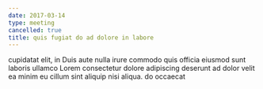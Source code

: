 ```yaml
---
date: 2017-03-14
type: meeting
cancelled: true
title: quis fugiat do ad dolore in labore
---
```

cupidatat elit, in Duis aute nulla irure commodo quis officia eiusmod sunt laboris ullamco Lorem consectetur dolore adipiscing deserunt ad dolor velit ea minim eu cillum sint aliquip nisi aliqua. do occaecat